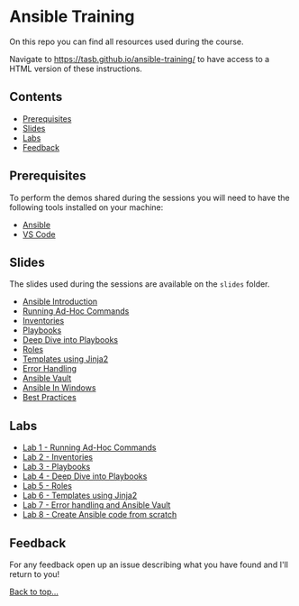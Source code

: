 # Ansible Training

On this repo you can find all resources used during the course.

Navigate to <https://tasb.github.io/ansible-training/> to have access to a HTML version of these instructions.

## Contents

- [Prerequisites](#prerequisites)
- [Slides](#slides)
- [Labs](#labs)
- [Feedback](#feedback)
  
## Prerequisites

To perform the demos shared during the sessions you will need to have the following tools installed on your machine:

- [Ansible](https://docs.ansible.com/ansible/latest/installation_guide/intro_installation.html)
- [VS Code](https://code.visualstudio.com/)

## Slides

The slides used during the sessions are available on the `slides` folder.

- [Ansible Introduction](slides/01.Introduction.pdf)
- [Running Ad-Hoc Commands](slides/02.RunninAdHocCommands.pdf)
- [Inventories](slides/03.Inventories.pdf)
- [Playbooks](slides/04.Playbooks.pdf)
- [Deep Dive into Playbooks](slides/05.DeepDivePlaybooks.pdf)
- [Roles](slides/06.Roles.pdf)
- [Templates using Jinja2](slides/07.Templates.pdf)
- [Error Handling](slides/08.ErrorHandling.pdf)
- [Ansible Vault](slides/09.Vault.pdf)
- [Ansible In Windows](slides/10.Windows.pdf)
- [Best Practices](slides/11.BestPractices.pdf)

## Labs

- [Lab 1 - Running Ad-Hoc Commands](labs/lab01.md)
- [Lab 2 - Inventories](labs/lab02.md)
- [Lab 3 - Playbooks](labs/lab03.md)
- [Lab 4 - Deep Dive into Playbooks](labs/lab04.md)
- [Lab 5 - Roles](labs/lab05.md)
- [Lab 6 - Templates using Jinja2](labs/lab06.md)
- [Lab 7 - Error handling and Ansible Vault](labs/lab07.md)
- [Lab 8 - Create Ansible code from scratch](labs/lab08.md)

## Feedback

For any feedback open up an issue describing what you have found and I'll return to you!

[Back to top…](README.md#contents)
